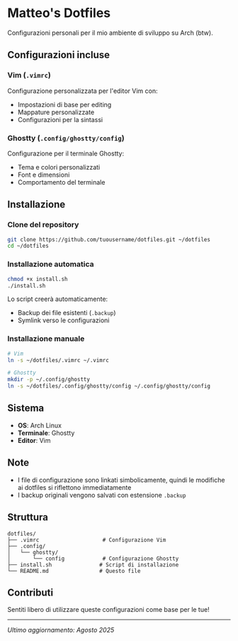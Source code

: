 # Matteo's Dotfiles

Configurazioni personali per il mio ambiente di sviluppo su Arch (btw).

## Configurazioni incluse

### Vim (`.vimrc`)
Configurazione personalizzata per l'editor Vim con:
- Impostazioni di base per editing
- Mappature personalizzate
- Configurazioni per la sintassi

### Ghostty (`.config/ghostty/config`)
Configurazione per il terminale Ghostty:
- Tema e colori personalizzati
- Font e dimensioni
- Comportamento del terminale

## Installazione

### Clone del repository
```bash
git clone https://github.com/tuousername/dotfiles.git ~/dotfiles
cd ~/dotfiles
```

### Installazione automatica
```bash
chmod +x install.sh
./install.sh
```

Lo script creerà automaticamente:
- Backup dei file esistenti (`.backup`)
- Symlink verso le configurazioni

### Installazione manuale
```bash
# Vim
ln -s ~/dotfiles/.vimrc ~/.vimrc

# Ghostty
mkdir -p ~/.config/ghostty
ln -s ~/dotfiles/.config/ghostty/config ~/.config/ghostty/config
```

## Sistema

- **OS**: Arch Linux
- **Terminale**: Ghostty
- **Editor**: Vim

## Note

- I file di configurazione sono linkati simbolicamente, quindi le modifiche ai dotfiles si riflettono immediatamente
- I backup originali vengono salvati con estensione `.backup`

## Struttura

```
dotfiles/
├── .vimrc                    # Configurazione Vim
├── .config/
│   └── ghostty/
│       └── config            # Configurazione Ghostty
├── install.sh               # Script di installazione
└── README.md                # Questo file
```

## Contributi

Sentiti libero di utilizzare queste configurazioni come base per le tue!

---
*Ultimo aggiornamento: Agosto 2025*
